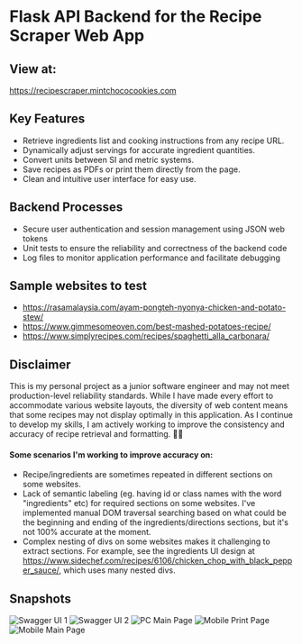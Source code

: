 # Flask API Backend for the Recipe Scraper Web App

## View at:
https://recipescraper.mintchococookies.com

## Key Features
- Retrieve ingredients list and cooking instructions from any recipe URL.
- Dynamically adjust servings for accurate ingredient quantities.
- Convert units between SI and metric systems.
- Save recipes as PDFs or print them directly from the page.
- Clean and intuitive user interface for easy use.

## Backend Processes
- Secure user authentication and session management using JSON web tokens
- Unit tests to ensure the reliability and correctness of the backend code
- Log files to monitor application performance and facilitate debugging

## Sample websites to test
- https://rasamalaysia.com/ayam-pongteh-nyonya-chicken-and-potato-stew/
- https://www.gimmesomeoven.com/best-mashed-potatoes-recipe/
- https://www.simplyrecipes.com/recipes/spaghetti_alla_carbonara/

## Disclaimer
This is my personal project as a junior software engineer and may not meet production-level reliability standards. While I have made every effort to accommodate various website layouts, the diversity of web content means that some recipes may not display optimally in this application. As I continue to develop my skills, I am actively working to improve the consistency and accuracy of recipe retrieval and formatting. 🚀💪

#### Some scenarios I'm working to improve accuracy on:
- Recipe/ingredients are sometimes repeated in different sections on some websites.
- Lack of semantic labeling (eg. having id or class names with the word "ingredients" etc) for required sections on some websites. I've implemented manual DOM traversal searching based on what could be the beginning and ending of the ingredients/directions sections, but it's not 100% accurate at the moment.
- Complex nesting of divs on some websites makes it challenging to extract sections. For example, see the ingredients UI design at https://www.sidechef.com/recipes/6106/chicken_chop_with_black_pepper_sauce/, which uses many nested divs.

## Snapshots
![Swagger UI 1](../images/recipe-scraper5.PNG)
![Swagger UI 2](../images/recipe-scraper4.PNG)
![PC Main Page](../images/recipe-scraper1.png)
![Mobile Print Page](../images/recipe-scraper2.png)
![Mobile Main Page](../images/recipe-scraper3.png)